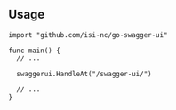 ## Usage

```golang
import "github.com/isi-nc/go-swagger-ui"

func main() {
  // ...

  swaggerui.HandleAt("/swagger-ui/")

  // ...
}
```
